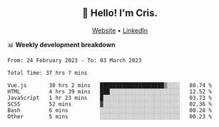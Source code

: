 
<h2 align="center">👋 Hello! I'm Cris.</h2>
<p align="center">
  <a href="https://www.criscunas.dev">Website</a> •
  <a href="https://www.linkedin.com/in/cristophercunas/">LinkedIn</a> 
</p>


📊 **Weekly development breakdown**
<!--START_SECTION:waka-->

```text
From: 24 February 2023 - To: 03 March 2023

Total Time: 37 hrs 7 mins

Vue.js       30 hrs 2 mins   ████████████████████▒░░░░   80.74 %
HTML         4 hrs 39 mins   ███░░░░░░░░░░░░░░░░░░░░░░   12.52 %
JavaScript   1 hr 23 mins    █░░░░░░░░░░░░░░░░░░░░░░░░   03.73 %
SCSS         52 mins         ▓░░░░░░░░░░░░░░░░░░░░░░░░   02.36 %
Bash         6 mins          ░░░░░░░░░░░░░░░░░░░░░░░░░   00.28 %
Other        5 mins          ░░░░░░░░░░░░░░░░░░░░░░░░░   00.23 %
```

<!--END_SECTION:waka-->
